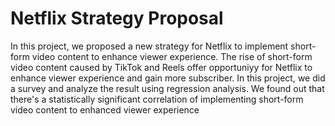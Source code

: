 # Netflix Strategy Proposal
In this project, we proposed a new strategy for Netflix to implement short-form video content to enhance viewer experience. The rise of short-form video content caused by TikTok and Reels offer opportuniyy for Netflix to enhance viewer experience and gain more subscriber. In this project, we did a survey and analyze the result using regression analysis. We found out that there's a statistically significant correlation of implementing short-form video content to enhanced viewer experience
